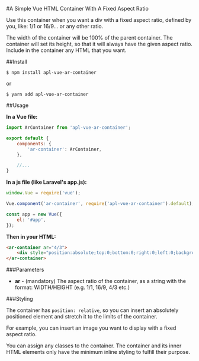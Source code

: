 #A Simple Vue HTML Container With A Fixed Aspect Ratio

Use this container when you want a div with a fixed aspect ratio, defined by you, like: 1/1 or 16/9... or any other ratio.

The width of the container will be 100% of the parent container. The container will set its height, so that it will always have the given aspect ratio.
Include in the container any HTML that you want.

##Install

``$ npm install apl-vue-ar-container``

or

``$ yarn add apl-vue-ar-container``

##Usage

**In a Vue file:**

```javascript
import ArContainer from 'apl-vue-ar-container';

export default {
	components: {
        'ar-container': ArContainer,
	},

    //...
}
```

**In a js file (like Laravel's app.js):**

```javascript
window.Vue = require('vue');

Vue.component('ar-container', require('apl-vue-ar-container').default);

const app = new Vue({
    el: '#app',
});
```

**Then in your HTML:**

```html
<ar-container ar="4/3">
    <div style="position:absolute;top:0;bottom:0;right:0;left:0;background:url('/path/to/an/image.jpg');background-size:cover;"></div>
</ar-container>
```

###Parameters

* **ar** - (mandatory) The aspect ratio of the container, as a string with the format: WIDTH/HEIGHT (e.g. 1/1, 16/9, 4/3 etc.)

###Styling

The container has `position: relative`, so you can insert an absolutely positioned element and stretch it to the limits of the container.

For example, you can insert an image you want to display with a fixed aspect ratio.

You can assign any classes to the container. The container and its inner HTML elements only have the minimum inline styling to fulfill their purpose.